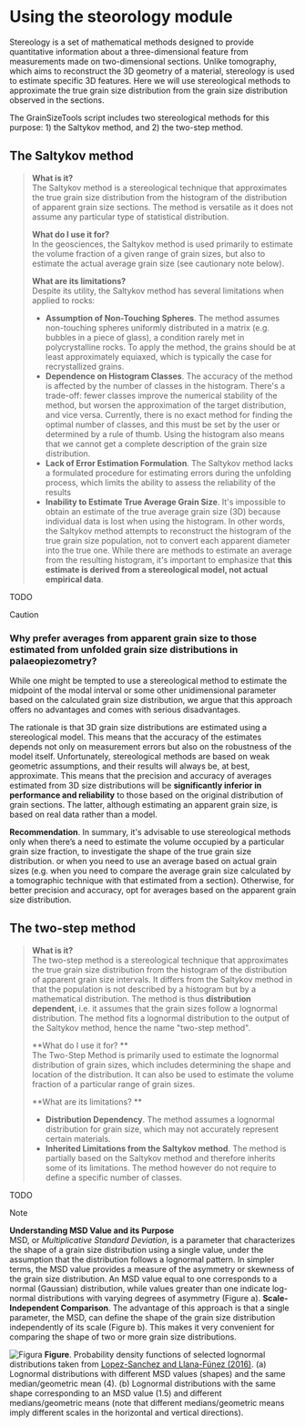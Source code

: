 # Using the steorology module

Stereology is a set of mathematical methods designed to provide quantitative information about a three-dimensional feature from measurements made on two-dimensional sections. Unlike tomography, which aims to reconstruct the 3D geometry of a material, stereology is used to estimate specific 3D features. Here we will use stereological methods to approximate the true grain size distribution from the grain size distribution observed in the sections.

The GrainSizeTools script includes two stereological methods for this purpose: 1) the Saltykov method, and 2) the two-step method.

## The Saltykov method

> **What is it?**  
> The Saltykov method is a stereological technique that approximates the true grain size distribution from the histogram of the distribution of apparent grain size sections. The method is versatile as it does not assume any particular type of statistical distribution.
>
> **What do I use it for?**  
> In the geosciences, the Saltykov method is used primarily to estimate the volume fraction of a given range of grain sizes, but also to estimate the actual average grain size (see cautionary note below).
>
> **What are its limitations?**  
> Despite its utility, the Saltykov method has several limitations when applied to rocks:
>
> - **Assumption of Non-Touching Spheres**. The method assumes non-touching spheres uniformly distributed in a matrix (e.g. bubbles in a piece of glass), a condition rarely met in polycrystalline rocks. To apply the method, the grains should be at least approximately equiaxed, which is typically the case for recrystallized grains.
> - **Dependence on Histogram Classes**. The accuracy of the method is affected by the number of classes in the histogram. There's a trade-off: fewer classes improve the numerical stability of the method, but worsen the approximation of the target distribution, and vice versa. Currently, there is no exact method for finding the optimal number of classes, and this must be set by the user or determined by a rule of thumb. Using the histogram also means that we cannot get a complete description of the grain size distribution.
> - **Lack of Error Estimation Formulation**. The Saltykov method lacks a formulated procedure for estimating errors during the unfolding process, which limits the ability to assess the reliability of the results
> - **Inability to Estimate True Average Grain Size**. It's impossible to obtain an estimate of the true average grain size (3D) because individual data is lost when using the histogram. In other words, the Saltykov method attempts to reconstruct the histogram of the true grain size population, not to convert each apparent diameter into the true one. While there are methods to estimate an average from the resulting histogram, it's important to emphasize that **this estimate is derived from a stereological model, not actual empirical data**.

TODO

> [!CAUTION]
>
> ### Why prefer averages from apparent grain size to those estimated from unfolded grain size distributions in palaeopiezometry?
>
> While one might be tempted to use a stereological method to estimate the midpoint of the modal interval or some other unidimensional parameter based on the calculated grain size distribution, we argue that this approach offers no advantages and comes with serious disadvantages.
>
> The rationale is that 3D grain size distributions are estimated using a stereological model. This means that the accuracy of the estimates depends not only on measurement errors but also on the robustness of the model itself. Unfortunately, stereological methods are based on weak geometric assumptions, and their results will always be, at best, approximate. This means that the precision and accuracy of averages estimated from 3D size distributions will be **significantly inferior in performance and reliability** to those based on the original distribution of grain sections. The latter, although estimating an apparent grain size, is based on real data rather than a model.
>
> **Recommendation**. In summary, it's advisable to use stereological methods only when there’s a need to estimate the volume occupied by a particular grain size fraction, to investigate the shape of the true grain size distribution. or when you need to use an average based on actual grain sizes (e.g. when you need to compare the average grain size calculated by a tomographic technique with that estimated from a section). Otherwise, for better precision and accuracy, opt for averages based on the apparent grain size distribution.



## The two-step method

> **What is it?**  
> The two-step method is a stereological technique that approximates the true grain size distribution from the histogram of the distribution of apparent grain size intervals. It differs from the Saltykov method in that the population is not described by a histogram but by a mathematical distribution. The method is thus **distribution dependent**, i.e. it assumes that the grain sizes follow a lognormal distribution. The method fits a lognormal distribution to the output of the Saltykov method, hence the name "two-step method".
>
> **What do I use it for? **  
> The Two-Step Method is primarily used to estimate the lognormal distribution of grain sizes, which includes determining the shape and location of the distribution. It can also be used to estimate the volume fraction of a particular range of grain sizes.
>
> **What are its limitations? ** 
>
> - **Distribution Dependency**. The method assumes a lognormal distribution for grain size, which may not accurately represent certain materials.
> - **Inherited Limitations from the Saltykov method**. The method is partially based on the Saltykov method and therefore inherits some of its limitations. The method however do not require to define a specific number of classes. 

TODO

> [!NOTE]
> **Understanding MSD Value and its Purpose**  
> MSD, or _Multiplicative Standard Deviation_, is a parameter that characterizes the shape of a grain size distribution using a single value, under the assumption that the distribution follows a lognormal pattern. In simpler terms, the MSD value provides a measure of the asymmetry or skewness of the grain size distribution. An MSD value equal to one corresponds to a normal (Gaussian) distribution, while values greater than one indicate log-normal distributions with varying degrees of asymmetry (Figure a). **Scale-Independent Comparison**. The advantage of this approach is that a single parameter, the MSD, can define the shape of the grain size distribution independently of its scale (Figure b). This makes it very convenient for comparing the shape of two or more grain size distributions.
> 
> ![Figura](https://raw.githubusercontent.com/marcoalopez/GrainSizeTools/master/FIGURES/MSD_value.png)
>**Figure**. Probability density functions of selected lognormal distributions taken from [Lopez-Sanchez and Llana-Fúnez (2016)](http://www.sciencedirect.com/science/article/pii/S0191814116301778). (a) Lognormal distributions with different MSD values (shapes) and the same median/geometric mean (4). (b) Lognormal distributions with the same shape corresponding to an MSD value (1.5) and different medians/geometric means (note that different medians/geometric means imply different scales in the horizontal and vertical directions).

